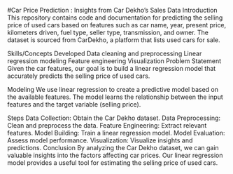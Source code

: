 #Car Price Prediction : Insights from Car Dekho’s Sales Data
Introduction
This repository contains code and documentation for predicting the selling price of used cars based on features such as car name, year, present price, kilometers driven, fuel type, seller type, transmission, and owner. The dataset is sourced from CarDekho, a platform that lists used cars for sale.

Skills/Concepts Developed
Data cleaning and preprocessing
Linear regression modeling
Feature engineering
Visualization
Problem Statement
Given the car features, our goal is to build a linear regression model that accurately predicts the selling price of used cars.

Modeling
We use linear regression to create a predictive model based on the available features. The model learns the relationship between the input features and the target variable (selling price).

Steps
Data Collection: Obtain the Car Dekho dataset.
Data Preprocessing: Clean and preprocess the data.
Feature Engineering: Extract relevant features.
Model Building: Train a linear regression model.
Model Evaluation: Assess model performance.
Visualization: Visualize insights and predictions.
Conclusion
By analyzing the Car Dekho dataset, we can gain valuable insights into the factors affecting car prices. Our linear regression model provides a useful tool for estimating the selling price of used cars.
